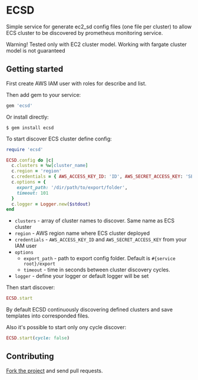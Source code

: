 # ECSD

Simple service for generate ec2_sd config files (one file per cluster) 
to allow ECS cluster to be discovered by prometheus monitoring service.

Warning! Tested only with EC2 cluster model. 
Working with fargate cluster model is not guaranteed

## Getting started

First create AWS IAM user with roles for describe and list.

Then add gem to your service:
```ruby
gem 'ecsd'
```
Or install directly:
```
$ gem install ecsd
```

To start discover ECS cluster define config:
```ruby
require 'ecsd'

ECSD.config do |c|
  c.clusters = %w[cluster_name]
  c.region = 'region'
  c.credentials = { AWS_ACCESS_KEY_ID: 'ID', AWS_SECRET_ACCESS_KEY: 'SECRET' }
  c.options = { 
    export_path: '/dir/path/to/export/folder',
    timeout: 101
  }
  c.logger = Logger.new($stdout)
end
```

- `clusters` - array of cluster names to discover. Same name as ECS cluster
- `region` - AWS region name where ECS cluster deployed
- `credentials` - `AWS_ACCESS_KEY_ID` and `AWS_SECRET_ACCESS_KEY` from your IAM user
- `options`
    - `export_path` - path to export config folder. Default is `#{service root}/export`
    - `timeout` - time in seconds between cluster discovery cycles.
- `logger` - define your logger or default logger will be set

Then start discover:
```ruby
ECSD.start
```
By default ECSD continuously discovering defined clusters and save templates into
corresponded files.

Also it's possible to start only ony cycle discover:
```ruby
ECSD.start(cycle: false)
```

## Contributing

[Fork the project](https://github.com/Ad1n/ECSD) and send pull
requests.